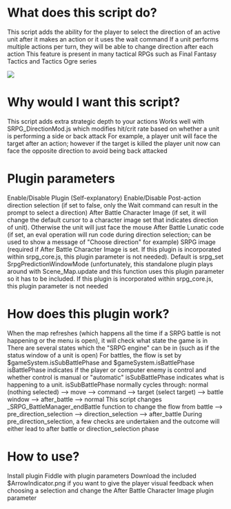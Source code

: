 # What does this script do?

This script adds the ability for the player to select the direction of an active unit after it makes an action or it uses the wait command
If a unit performs multiple actions per turn, they will be able to change direction after each action
This feature is present in many tactical RPGs such as Final Fantasy Tactics and Tactics Ogre series

![](https://github.com/boomyville/RMMV/blob/master/SRPG%20Direction%20Selection/DirectionSelection.gif?raw=true) 

# Why would I want this script?

This script adds extra strategic depth to your actions
Works well with SRPG_DirectionMod.js which modifies hit/crit rate based on whether a unit is performing a side or back attack
For example, a player unit will face the target after an action; however if the target is killed the player unit now can face the opposite direction to avoid being back attacked

# Plugin parameters

Enable/Disable Plugin (Self-explanatory)
Enable/Disable Post-action direction selection (if set to false, only the Wait command can result in the prompt to select a direction)
After Battle Character Image (if set, it will change the default cursor to a character image set that indicates direction of unit). Otherwise the unit will just face the mouse 
After Battle Lunatic code (if set, an eval operation will run code during direction selection; can be used to show a message of "Choose direction" for example)
SRPG image (required if After Battle Character Image is set. If this plugin is incorporated within srpg_core.js, this plugin parameter is not needed). Default is srpg_set
SrpgPredictionWindowMode (unfortunately, this standalone plugin plays around with Scene_Map.update and this function uses this plugin parameter so it has to be included. If this plugin is incorporated within srpg_core.js, this plugin parameter is not needed

# How does this plugin work?

When the map refreshes (which happens all the time if a SRPG battle is not happening or the menu is open), it will check what state the game is in 
There are several states which the "SRPG engine" can be in (such as if the status window of a unit is open)
For battles, the flow is set by $gameSystem.isSubBattlePhase and $gameSystem.isBattlePhase
isBattlePhase indicates if the player or computer enemy is control and whether control is manual or "automatic" 
isSubBattlePhase indicates what is happening to a unit. 
isSubBattlePhase normally cycles through: normal (nothing selected) --> move --> command --> target (select target) --> battle window --> after_battle --> normal
This script changes _SRPG_BattleManager_endBattle function to change the flow from battle --> pre_direction_selection --> direction_selection --> after_battle
During pre_direction_selection, a few checks are undertaken and the outcome will either lead to after battle or direction_selection phase

# How to use?
Install plugin
Fiddle with plugin parameters
Download the included $ArrowIndicator.png if you want to give the player visual feedback when choosing a selection and change the After Battle Character Image plugin parameter

